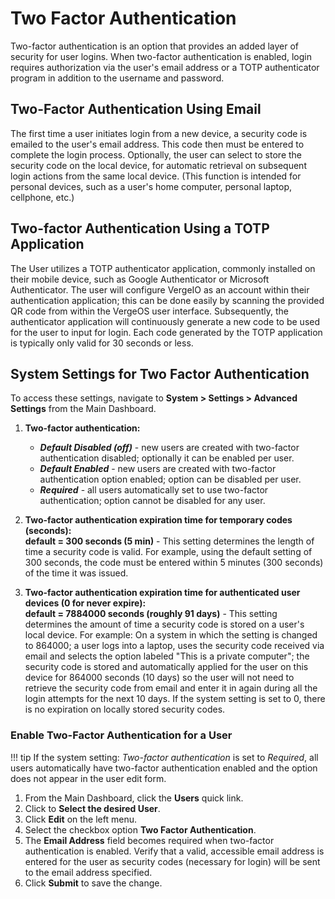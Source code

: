 # Two Factor Authentication

Two-factor authentication is an option that provides an added layer of security for user logins. When two-factor authentication is enabled, login requires authorization via the user's email address or a TOTP authenticator program in addition to the username and password.

## Two-Factor Authentication Using Email

The first time a user initiates login from a new device, a security code is emailed to the user's email address. This code then must be entered to complete the login process. Optionally, the user can select to store the security code on the local device, for automatic retrieval on subsequent login actions from the same local device. (This function is intended for personal devices, such as a user's home computer, personal laptop, cellphone, etc.)

## Two-factor Authentication Using a TOTP Application

The User utilizes a TOTP authenticator application, commonly installed on their mobile device, such as Google Authenticator or Microsoft Authenticator. The user will configure VergeIO as an account within their authentication application; this can be done easily by scanning the provided QR code from within the VergeOS user interface. Subsequently, the authenticator application will continuously generate a new code to be used for the user to input for login. Each code generated by the TOTP application is typically only valid for 30 seconds or less.

## System Settings for Two Factor Authentication

To access these settings, navigate to **System > Settings > Advanced Settings** from the Main Dashboard.

1. **Two-factor authentication:**
    - ***Default Disabled (off)*** - new users are created with two-factor authentication disabled; optionally it can be enabled per user.
    - ***Default Enabled*** - new users are created with two-factor authentication option enabled; option can be disabled per user.
    - ***Required*** - all users automatically set to use two-factor authentication; option cannot be disabled for any user.

2. **Two-factor authentication expiration time for temporary codes (seconds):**  
  **default = 300 seconds (5 min)** - This setting determines the length of time a security code is valid. For example, using the default setting of 300 seconds, the code must be entered within 5 minutes (300 seconds) of the time it was issued.

3. **Two-factor authentication expiration time for authenticated user devices (0 for never expire):**  
**default = 7884000 seconds (roughly 91 days)** - This setting determines the amount of time a security code is stored on a user's local device. For example: On a system in which the setting is changed to 864000; a user logs into a laptop, uses the security code received via email and selects the option labeled "This is a private computer"; the security code is stored and automatically applied for the user on this device for 864000 seconds (10 days) so the user will not need to retrieve the security code from email and enter it in again during all the login attempts for the next 10 days. If the system setting is set to 0, there is no expiration on locally stored security codes.

### Enable Two-Factor Authentication for a User

!!! tip
    If the system setting: *Two-factor authentication* is set to *Required*, all users automatically have two-factor authentication enabled and the option does not appear in the user edit form.

1. From the Main Dashboard, click the **Users** quick link.
2. Click to **Select the desired User**.
3. Click **Edit** on the left menu.
4. Select the checkbox option **Two Factor Authentication**.
5. The **Email Address** field becomes required when two-factor authentication is enabled. Verify that a valid, accessible email address is entered for the user as security codes (necessary for login) will be sent to the email address specified.
6. Click **Submit** to save the change.
